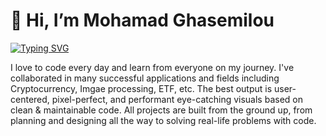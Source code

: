 # 👋 Hi, I’m Mohamad Ghasemilou
[![Typing SVG](https://readme-typing-svg.demolab.com?font=Fira+Code&vCenter=true&width=435&lines=Front-End+Developer;Web+Developer;Desktop+Developer;Javascript+Developer;React+Developer)](https://git.io/typing-svg)

I love to code every day and learn from everyone on my journey. I've collaborated in many successful applications and fields including Cryptocurrency, Imgae processing, ETF, etc. The best output is user-centered, pixel-perfect, and performant eye-catching visuals based on clean & maintainable code. All projects are built from the ground up, from planning and designing all the way to solving real-life problems with code.

